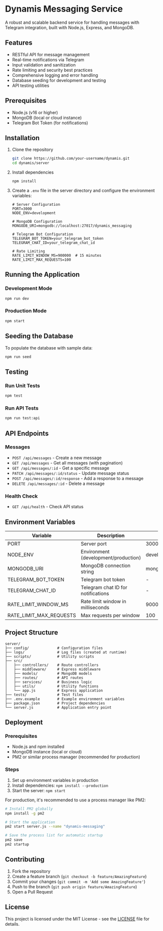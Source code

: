 # Dynamis Messaging Service

A robust and scalable backend service for handling messages with Telegram integration, built with Node.js, Express, and MongoDB.

## Features

- RESTful API for message management
- Real-time notifications via Telegram
- Input validation and sanitization
- Rate limiting and security best practices
- Comprehensive logging and error handling
- Database seeding for development and testing
- API testing utilities

## Prerequisites

- Node.js (v16 or higher)
- MongoDB (local or cloud instance)
- Telegram Bot Token (for notifications)

## Installation

1. Clone the repository
   ```bash
   git clone https://github.com/your-username/dynamis.git
   cd dynamis/server
   ```

2. Install dependencies
   ```bash
   npm install
   ```

3. Create a `.env` file in the server directory and configure the environment variables:
   ```env
   # Server Configuration
   PORT=3000
   NODE_ENV=development
   
   # MongoDB Configuration
   MONGODB_URI=mongodb://localhost:27017/dynamis_messaging
   
   # Telegram Bot Configuration
   TELEGRAM_BOT_TOKEN=your_telegram_bot_token
   TELEGRAM_CHAT_ID=your_telegram_chat_id
   
   # Rate Limiting
   RATE_LIMIT_WINDOW_MS=900000  # 15 minutes
   RATE_LIMIT_MAX_REQUESTS=100
   ```

## Running the Application

### Development Mode
```bash
npm run dev
```

### Production Mode
```bash
npm start
```

## Seeding the Database

To populate the database with sample data:

```bash
npm run seed
```

## Testing

### Run Unit Tests
```bash
npm test
```

### Run API Tests
```bash
npm run test:api
```

## API Endpoints

### Messages

- `POST /api/messages` - Create a new message
- `GET /api/messages` - Get all messages (with pagination)
- `GET /api/messages/:id` - Get a specific message
- `PATCH /api/messages/:id/status` - Update message status
- `POST /api/messages/:id/response` - Add a response to a message
- `DELETE /api/messages/:id` - Delete a message

### Health Check
- `GET /api/health` - Check API status

## Environment Variables

| Variable | Description | Default |
|----------|-------------|---------|
| PORT | Server port | 3000 |
| NODE_ENV | Environment (development/production) | development |
| MONGODB_URI | MongoDB connection string | mongodb://localhost:27017/dynamis_messaging |
| TELEGRAM_BOT_TOKEN | Telegram bot token | - |
| TELEGRAM_CHAT_ID | Telegram chat ID for notifications | - |
| RATE_LIMIT_WINDOW_MS | Rate limit window in milliseconds | 900000 (15 minutes) |
| RATE_LIMIT_MAX_REQUESTS | Max requests per window | 100 |

## Project Structure

```
server/
├── config/             # Configuration files
├── logs/               # Log files (created at runtime)
├── scripts/            # Utility scripts
├── src/
│   ├── controllers/    # Route controllers
│   ├── middleware/     # Express middleware
│   ├── models/         # MongoDB models
│   ├── routes/         # API routes
│   ├── services/       # Business logic
│   ├── utils/          # Utility functions
│   └── app.js          # Express application
├── tests/              # Test files
├── .env.example        # Example environment variables
├── package.json        # Project dependencies
└── server.js           # Application entry point
```

## Deployment

### Prerequisites
- Node.js and npm installed
- MongoDB instance (local or cloud)
- PM2 or similar process manager (recommended for production)

### Steps
1. Set up environment variables in production
2. Install dependencies: `npm install --production`
3. Start the server: `npm start`

For production, it's recommended to use a process manager like PM2:

```bash
# Install PM2 globally
npm install -g pm2

# Start the application
pm2 start server.js --name "dynamis-messaging"

# Save the process list for automatic startup
pm2 save
pm2 startup
```

## Contributing

1. Fork the repository
2. Create a feature branch (`git checkout -b feature/AmazingFeature`)
3. Commit your changes (`git commit -m 'Add some AmazingFeature'`)
4. Push to the branch (`git push origin feature/AmazingFeature`)
5. Open a Pull Request

## License

This project is licensed under the MIT License - see the [LICENSE](LICENSE) file for details.

